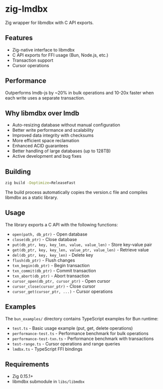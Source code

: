 # zig-lmdbx

Zig wrapper for libmdbx with C API exports.

## Features

- Zig-native interface to libmdbx
- C API exports for FFI usage (Bun, Node.js, etc.)
- Transaction support
- Cursor operations

## Performance

Outperforms lmdb-js by ~20% in bulk operations and 10-20x faster when each write uses a separate transaction.

## Why libmdbx over lmdb

- Auto-resizing database without manual configuration
- Better write performance and scalability
- Improved data integrity with checksums
- More efficient space reclamation
- Enhanced ACID guarantees
- Better handling of large databases (up to 128TB)
- Active development and bug fixes

## Building

```bash
zig build -Doptimize=ReleaseFast
```

The build process automatically copies the version.c file and compiles libmdbx as a static library.

## Usage

The library exports a C API with the following functions:

- `open(path, db_ptr)` - Open database
- `close(db_ptr)` - Close database
- `put(db_ptr, key, key_len, value, value_len)` - Store key-value pair
- `get(db_ptr, key, key_len, value_ptr, value_len)` - Retrieve value
- `del(db_ptr, key, key_len)` - Delete key
- `flush(db_ptr)` - Flush changes
- `txn_begin(db_ptr)` - Begin transaction
- `txn_commit(db_ptr)` - Commit transaction
- `txn_abort(db_ptr)` - Abort transaction
- `cursor_open(db_ptr, cursor_ptr)` - Open cursor
- `cursor_close(cursor_ptr)` - Close cursor
- `cursor_get(cursor_ptr, ...)` - Cursor operations

## Examples

The `bun_examples/` directory contains TypeScript examples for Bun runtime:

- `test.ts` - Basic usage example (put, get, delete operations)
- `performance-test.ts` - Performance benchmark for bulk operations
- `performance-test-txn.ts` - Performance benchmark with transactions
- `test-range.ts` - Cursor operations and range queries
- `lmdbx.ts` - TypeScript FFI bindings

## Requirements

- Zig 0.15.1+
- libmdbx submodule in `libs/libmdbx`
